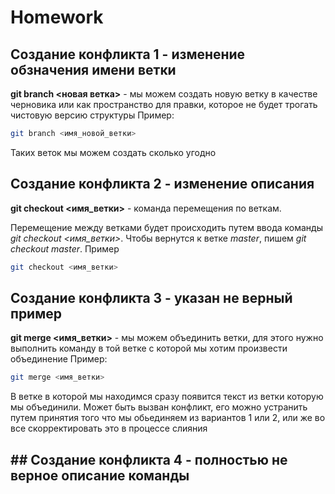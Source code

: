 # Homework
## Создание конфликта 1 - изменение обзначения имени ветки


**git branch <новая ветка>** - мы можем создать новую ветку в качестве черновика или как пространство для правки, которое не будет трогать чистовую версию структуры
Пример:
```sh
git branch <имя_новой_ветки>
```
Таких веток мы можем создать сколько угодно


## Создание конфликта 2 - изменение описания


**git checkout <имя_ветки>** - команда перемещения по веткам.

Перемещение между ветками будет происходить путем ввода команды *git checkout <имя_ветки>*. Чтобы вернутся к ветке _master_, пишем *git checkout master*. Пример
```sh
git checkout <имя_ветки>
```

## Создание конфликта 3 - указан не верный пример

**git merge <имя_ветки>** - мы можем объединить ветки, для этого нужно выполнить команду в той ветке с которой мы хотим произвести объединение
Пример:
```sh
git merge <имя_ветки>
```
В ветке в которой мы находимся сразу появится текст из ветки которую мы объединили. 
Может быть вызван конфликт, его можно устранить путем принятия того что мы обьединяем из вариантов 1 или 2, или же во все скорректировать это в процессе слияния

## ## Создание конфликта 4 - полностью не верное описание команды
